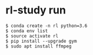 # rl-study run
```
$ conda create -n rl python=3.6
$ conda env list
$ source activate rl
$ pip install --upgrade gym
$ sudo apt install ffmpeg
```
